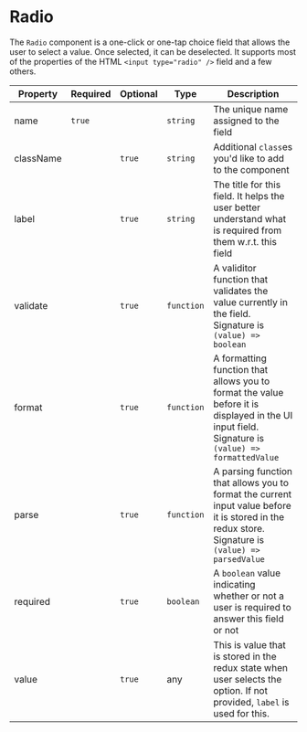 # Radio

The `Radio` component is a one-click or one-tap choice field that allows the user to select a value. Once selected, it can be deselected. It supports most of the properties of the HTML `<input type="radio" />` field and a few others.

| Property  | Required | Optional | Type       | Description                                                                                                                                        |
| --------- | -------- | -------- | ---------- | -------------------------------------------------------------------------------------------------------------------------------------------------- |
| name      | `true`   |          | `string`   | The unique name assigned to the field                                                                                                              |
| className |          | `true`   | `string`   | Additional `class`es you'd like to add to the component                                                                                            |
| label     |          | `true`   | `string`   | The title for this field. It helps the user better understand what is required from them w.r.t. this field                                         |
| validate  |          | `true`   | `function` | A validitor function that validates the value currently in the field. Signature is `(value) => boolean`                                            |
| format    |          | `true`   | `function` | A formatting function that allows you to format the value before it is displayed in the UI input field. Signature is `(value) => formattedValue`   |
| parse     |          | `true`   | `function` | A parsing function that allows you to format the current input value before it is stored in the redux store. Signature is `(value) => parsedValue` |
| required  |          | `true`   | `boolean`  | A `boolean` value indicating whether or not a user is required to answer this field or not                                                         |
| value     |          | `true`   | any        | This is value that is stored in the redux state when user selects the option. If not provided, `label` is used for this.                           |
